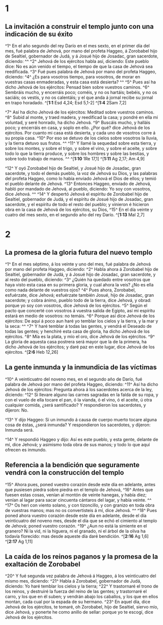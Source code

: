 # 1 
## La invitación a construir el templo junto con una indicación de su éxito
^1^ En el año segundo del rey Darío en el mes sexto, en el primer día del mes, fué palabra de Jehová, por mano del profeta Haggeo, á Zorobabel hijo de Sealtiel, gobernador de Judá, y á Josué hijo de Josadac, gran sacerdote, diciendo: ^^ ^2^ Jehová de los ejércitos habla así, diciendo: Este pueblo dice: No es aún venido el tiempo, el tiempo de que la casa de Jehová sea reedificada. ^3^ Fué pues palabra de Jehová por mano del profeta Haggeo, diciendo: ^4^ ¿Es para vosotros tiempo, para vosotros, de morar en vuestras casas enmaderadas, y esta casa está desierta? ^^ ^5^ Pues así ha dicho Jehová de los ejércitos: Pensad bien sobre vuestros caminos. ^6^ Sembráis mucho, y encerráis poco; coméis, y no os hartáis; bebéis, y no os saciáis; os vestís, y no os calentáis; y el que anda á jornal recibe su jornal en trapo horadado. 
^[**1:1** Esd 4,24; Esd 5,1-2] ^[**1:4** 2Sam 7,2]

^7^ Así ha dicho Jehová de los ejércitos: Meditad sobre vuestros caminos. ^8^ Subid al monte, y traed madera, y reedificad la casa; y pondré en ella mi voluntad, y seré honrado, ha dicho Jehová. ^9^ Buscáis mucho, y halláis poco; y encerráis en casa, y soplo en ello. ¿Por qué? dice Jehová de los ejércitos. Por cuanto mi casa está desierta, y cada uno de vosotros corre á su propia casa. ^10^ Por eso se detuvo de los cielos sobre vosotros la lluvia, y la tierra detuvo sus frutos. ^^ ^11^ Y llamé la sequedad sobre esta tierra, y sobre los montes, y sobre el trigo, y sobre el vino, y sobre el aceite, y sobre todo lo que la tierra produce, y sobre los hombres y sobre las bestias, y sobre todo trabajo de manos. ^^ 
^[**1:10** 1Re 17,1] ^[**1:11** Ag 2,17; Am 4,9]

^12^ Y oyó Zorobabel hijo de Sealtiel, y Josué hijo de Josadac, gran sacerdote, y todo el demás pueblo, la voz de Jehová su Dios, y las palabras del profeta Haggeo, como lo había enviado Jehová el Dios de ellos; y temió el pueblo delante de Jehová. ^13^ Entonces Haggeo, enviado de Jehová, habló por mandado de Jehová, al pueblo, diciendo: Yo soy con vosotros, dice Jehová. ^^ ^14^ Y despertó Jehová el espíritu de Zorobabel hijo de Sealtiel, gobernador de Judá, y el espíritu de Josué hijo de Josadac, gran sacerdote, y el espíritu de todo el resto del pueblo; y vinieron é hicieron obra en la casa de Jehová de los ejércitos, su Dios, ^15^ En el día veinte y cuatro del mes sexto, en el segundo año del rey Darío.
^[**1:13** Mal 2,7] 

# 2 
## La promesa de la gloria futura del nuevo templo
^1^ En el mes séptimo, á los veinte y uno del mes, fué palabra de Jehová por mano del profeta Haggeo, diciendo: ^2^ Habla ahora á Zorobabel hijo de Sealtiel, gobernador de Judá, y á Josué hijo de Josadac, gran sacerdote, y al resto del pueblo, diciendo: ^3^ ¿Quién ha quedado entre vosotros que haya visto esta casa en su primera gloria, y cual ahora la veis? ¿No es ella como nada delante de vuestros ojos? ^4^ Pues ahora, Zorobabel, esfuérzate, dice Jehová; esfuérzate también Josué, hijo de Josadac, gran sacerdote; y cobra ánimo, pueblo todo de la tierra, dice Jehová, y obrad: porque yo soy con vosotros, dice Jehová de los ejércitos. ^5^ Según el pacto que concerté con vosotros á vuestra salida de Egipto, así mi espíritu estará en medio de vosotros: no temáis. ^6^ Porque así dice Jehová de los ejércitos: De aquí á poco aun haré yo temblar los cielos y la tierra, y la mar y la seca: ^^ ^7^ Y haré temblar á todas las gentes, y vendrá el Deseado de todas las gentes; y henchiré esta casa de gloria, ha dicho Jehová de los ejércitos. ^8^ Mía es la plata, y mío el oro, dice Jehová de los ejércitos. ^9^ La gloria de aquesta casa postrera será mayor que la de la primera, ha dicho Jehová de los ejércitos; y daré paz en este lugar, dice Jehová de los ejércitos. 
^[**2:6** Heb 12,26]

## La gente inmunda y la inmundicia de las víctimas
^10^ A veinticuatro del noveno mes, en el segundo año de Darío, fué palabra de Jehová por mano del profeta Haggeo, diciendo: ^11^ Así ha dicho Jehová de los ejércitos: Pregunta ahora á los sacerdotes acerca de la ley, diciendo: ^12^ Si llevare alguno las carnes sagradas en la falda de su ropa, y con el vuelo de ella tocare el pan, ó la vianda, ó el vino, ó el aceite, ú otra cualquier comida, ¿será santificado? Y respondieron los sacerdotes, y dijeron: No. 

^13^ Y dijo Haggeo: Si un inmundo á causa de cuerpo muerto tocare alguna cosa de éstas, ¿será inmunda? Y respondieron los sacerdotes, y dijeron: Inmunda será. 

^14^ Y respondió Haggeo y dijo: Así es este pueblo, y esta gente, delante de mí, dice Jehová; y asimismo toda obra de sus manos; y todo lo que aquí ofrecen es inmundo. 

## Referencia a la bendición que seguramente vendrá con la construcción del templo
^15^ Ahora pues, poned vuestro corazón desde este día en adelante, antes que pusiesen piedra sobre piedra en el templo de Jehová, ^16^ Antes que fuesen estas cosas, venían al montón de veinte hanegas, y había diez; venían al lagar para sacar cincuenta cántaros del lagar, y había veinte. ^^ ^17^ Os herí con viento solano, y con tizoncillo, y con granizo en toda obra de vuestras manos; mas no os convertisteis á mí, dice Jehová. ^^ ^18^ Pues poned ahora vuestro corazón desde este día en adelante, desde el día veinticuatro del noveno mes, desde el día que se echó el cimiento al templo de Jehová; poned vuestro corazón. ^19^ ¿Aun no está la simiente en el granero? Ni la vid, ni la higuera, ni el granado, ni el árbol de la oliva ha todavía florecido: mas desde aqueste día daré bendición. 
^[**2:16** Ag 1,6] ^[**2:17** Ag 1,11]

## La caída de los reinos paganos y la promesa de la exaltación de Zorobabel
^20^ Y fué segunda vez palabra de Jehová á Haggeo, á los veinticuatro del mismo mes, diciendo: ^21^ Habla á Zorobabel, gobernador de Judá, diciendo: Yo haré temblar los cielos y la tierra; ^22^ Y trastornaré el trono de los reinos, y destruiré la fuerza del reino de las gentes; y trastornaré el carro, y los que en él suben; y vendrán abajo los caballos, y los que en ellos montan, cada cual por la espada de su hermano. ^23^ En aquel día, dice Jehová de los ejércitos, te tomaré, oh Zorobabel, hijo de Sealtiel, siervo mío, dice Jehová, y ponerte he como anillo de sellar: porque yo te escogí, dice Jehová de los ejércitos. 